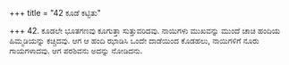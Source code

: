 +++
title = "42 ಕೂಡೆ ಕಟ್ಟಿತು"

+++
42. ಕೂಡಲೇ ಭೂತಗಣವು ಕೂಗುತ್ತಾ ಸುತ್ತುವರಿದವು. ನಾಯಿಗಳು ಮುಖವನ್ನು ಮುಂದೆ ಚಾಚಿ ಹಂದಿಯ ಹಿಮ್ಮಡಿಯನ್ನು ಕಚ್ಚಿದವು. ಆಗ ಆ ಹಂದಿ ಝಾಡಿಸಿ ಒಂದೇ ದಾಡೆಯಿಂದ ಕೊಡಹಲು, ನಾಯಿಗಳಿಗೆ ನೂರು ಗಾಯಗಳಾದವು. ಆಗ ಪರಶಿವನು ಅದನ್ನು ನೋಡಿದನು.